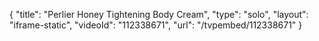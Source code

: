 {
    "title": "Perlier Honey Tightening Body Cream",
    "type": "solo",
    "layout": "iframe-static",
    "videoId": "112338671",
    "url": "\/tvpembed\/112338671"
}